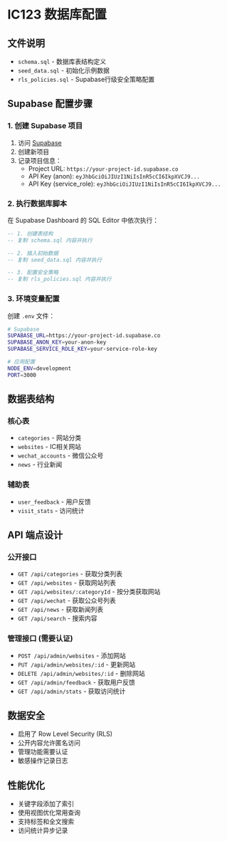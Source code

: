 # IC123 数据库配置

## 文件说明

- `schema.sql` - 数据库表结构定义
- `seed_data.sql` - 初始化示例数据
- `rls_policies.sql` - Supabase行级安全策略配置

## Supabase 配置步骤

### 1. 创建 Supabase 项目
1. 访问 [Supabase](https://supabase.com)
2. 创建新项目
3. 记录项目信息：
   - Project URL: `https://your-project-id.supabase.co`
   - API Key (anon): `eyJhbGciOiJIUzI1NiIsInR5cCI6IkpXVCJ9...`
   - API Key (service_role): `eyJhbGciOiJIUzI1NiIsInR5cCI6IkpXVCJ9...`

### 2. 执行数据库脚本
在 Supabase Dashboard 的 SQL Editor 中依次执行：

```sql
-- 1. 创建表结构
-- 复制 schema.sql 内容并执行

-- 2. 插入初始数据
-- 复制 seed_data.sql 内容并执行

-- 3. 配置安全策略
-- 复制 rls_policies.sql 内容并执行
```

### 3. 环境变量配置
创建 `.env` 文件：

```bash
# Supabase
SUPABASE_URL=https://your-project-id.supabase.co
SUPABASE_ANON_KEY=your-anon-key
SUPABASE_SERVICE_ROLE_KEY=your-service-role-key

# 应用配置
NODE_ENV=development
PORT=3000
```

## 数据表结构

### 核心表
- `categories` - 网站分类
- `websites` - IC相关网站
- `wechat_accounts` - 微信公众号
- `news` - 行业新闻

### 辅助表
- `user_feedback` - 用户反馈
- `visit_stats` - 访问统计

## API 端点设计

### 公开接口
- `GET /api/categories` - 获取分类列表
- `GET /api/websites` - 获取网站列表
- `GET /api/websites/:categoryId` - 按分类获取网站
- `GET /api/wechat` - 获取公众号列表
- `GET /api/news` - 获取新闻列表
- `GET /api/search` - 搜索内容

### 管理接口 (需要认证)
- `POST /api/admin/websites` - 添加网站
- `PUT /api/admin/websites/:id` - 更新网站
- `DELETE /api/admin/websites/:id` - 删除网站
- `GET /api/admin/feedback` - 获取用户反馈
- `GET /api/admin/stats` - 获取访问统计

## 数据安全

- 启用了 Row Level Security (RLS)
- 公开内容允许匿名访问
- 管理功能需要认证
- 敏感操作记录日志

## 性能优化

- 关键字段添加了索引
- 使用视图优化常用查询
- 支持标签和全文搜索
- 访问统计异步记录